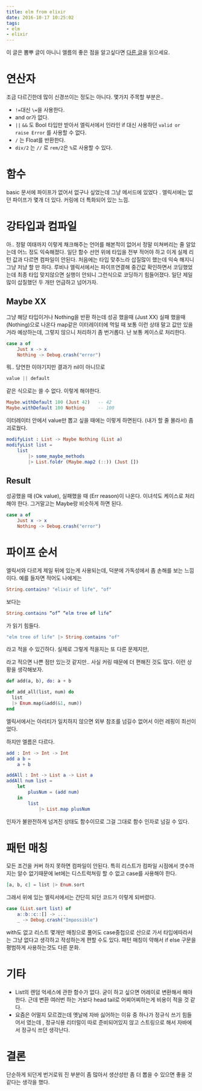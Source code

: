 ```yaml
---
title: elm from elixir
date: 2016-10-17 10:25:02
tags:
- elm
- elixir
---
```


이 글은 뽐뿌 글이 아니니 엘름의 좋은 점을 알고싶다면  [다른
글](http://bestalign.github.io/2015/11/28/elm-for-javascript-developers/index.html)을
읽으세요.

# 연산자

조금 다르긴한데 많이 신경쓰이는 정도는 아니다.
몇가지 주목할 부분은..

- `!=`대신 `\=`을 사용한다.
- and or가 없다.
- `||` `&&` 도 Bool 타입만 받아서 엘릭서에서 인라인 if 대신 사용하던
  `valid or raise Error` 를 사용할 수 없다.
- `/` 는 Float를 반환한다.
- `div/2` 는 `//` 로 `rem/2`은 `%`로 사용할 수 있다.

# 함수

basic 문서에 파이프가  없어서 없구나 싶었는데 그냥 메서드에 있었다 .
엘릭서에는 없던 파이프가 몇개 더 있다. 커링에 더 특화되어 있는 느낌.

# 강타입과 컴파일

아.. 정말 여태까지 이렇게 채크해주는 언어를 해본적이 없어서 정말 미쳐버리는 줄
알았는데 어느 정도 익숙해졌다. 일단 함수 선언 위에 타입을 전부 적어야 하고 이게
실제 리턴 값과 다르면 컴파일이 안된다.
처음에는 타입 맞추느라 삽질많이 했는데 익숙 해지니 그냥 저냥 할 만 하다. 루비나
엘릭서에서는 파이프연결해 중간값 확인하면서 코딩했었는데 최종 타입 맞지않으면
실행이 안되니 그런식으로 코딩하기 힘들어졌다. 일단 제일 많이 삽질했던 두 개만
언급하고 넘어가자.

## Maybe XX

그냥 해당 타입이거나 Nothing을 반환 하는데 성공 했을때 (Just XX) 실패 했을때
(Nothing)으로 나온다 map같은 이터레이터에 먹일 때 보통 이런 상태 말고 값만
있을거라 예상하는데, 그렇지 않으니 처리하기 좀 번거롭다. 난 보통 케이스로
처리한다.

```elm
case a of
    Just x -> x
    Nothing -> Debug.crash("error")
```

뭐.. 당연한 이야기지만 결과가 nil이 아니므로

```elixir
value || default
```

같은 식으로는 쓸 수 없다. 이렇게 해야한다.

```elm
Maybe.withDefault 100 (Just 42)   -- 42
Maybe.withDefault 100 Nothing     -- 100
```

이터레이터 안에서 value만 뽑고 싶을 때에는 이렇게 하면된다.
(내가 할 줄 몰라서) 좀 괴로웠다.

```elm
modifyList : List -> Maybe Nothing (List a)
modifyList list =
    list
        |> some_maybe_methods
        |> List.foldr (Maybe.map2 (::)) (Just [])
```

## Result

성공했을 때 (Ok value), 실패했을 때 (Err reason)이 나온다.
이녀석도 케이스로 처리해야 한다. 그거말고는 Maybe랑 비슷하게 하면 된다.

```elm
case a of
    Just x -> x
    Nothing -> Debug.crash("error")
```

# 파이프 순서

엘릭서와 다르게 제일 뒤에 있는게 사용되는데,  덕분에 가독성에서 좀 손해를
보는 느낌이다. 예를 들자면 적어도 나에게는

```elm
String.contains? "elixir of life", "of"
```

보다는

```elm
String.contains “of” “elm tree of life”
```

가 읽기 힘들다.

```elm
"elm tree of life" |> String.contains "of"
```

라고 적을 수 있긴하다. 실제로 그렇게 적을지는 또 다른 문제지만,

라고 적으면 나쁜 점만 있는것 같지만.. 사실 커링 때문에 더 편해진 것도 많다.
이런 상황을 생각해보자.

```elixir
def add(a, b), do: a + b

def add_all(list, num) do
  list
  |> Enum.map(&add(&1, num))
end
```

엘릭서에서는 아리티가 일치하지 않으면 외부 참조를 넘길수 없어서 이런
레핑이 최선이었다.

하지만 엘름은 다르다.

```elm
add : Int -> Int -> Int
add a b =
    a + b

addAll : Int -> List a -> List a
addAll num list =
    let
        plusNum = (add num)
    in
        list
            |> List.map plusNum
```

인자가 불완전하게 넘겨진 상태도 함수이므로 그걸 그대로 함수 인자로 넘길 수 있다.

# 패턴 매칭

모든 조건을 커버 하지 못하면 컴파일이 안된다. 특히 리스트가 컴파일 시점에서
갯수까지는 알수 없기때문에 let에는 디스트럭쳐링 할 수 없고 case를 사용해야 한다.

```elixir
[a, b, c] = list |> Enum.sort
```

그래서 위에 있는 엘릭서에서는 간단히 되던 코드가 이렇게 되버렸다.

```elm
case (List.sort list) of
    a::b::c::[] -> ...
    _ -> Debug.crash("Impossible")
```

with도 없고 리스트 몇개만 매칭으로 풀어도 case중첩으로 산으로 가서
타입에따라서는 그냥 없다고 생각하고 작성하는게 편할 수도 있다. 패턴 매칭이
약해서 if else 구문을 평범하게 사용하는것도 다른 문화.

# 기타

- List의 렌덤 억세스에 관한 함수가 없다. 굳이 하고 싶으면 어레이로 변환해서
  해야한다. 근데 변환 여러번 하는 거보다 head tail로 어찌어찌하는게 비용이 적을
  것 같다.
- 요즘은 어떨지 모르겠는데 옛날에 자바 싫어하는 이유 중 하나가 정규식 쓰기
  힘들어서 였는데 , 정규식용 리터럴이 따로 준비되어있지 않고 스트링으로 해서
  자바에서 정규식 쓰던 생각난다.

# 결론

단순하게 되던게 번거로워 진 부분이 좀 많아서 생산성만 좀 더 뽑을 수 있으면 좋을
것 같다는 생각을 했다.
